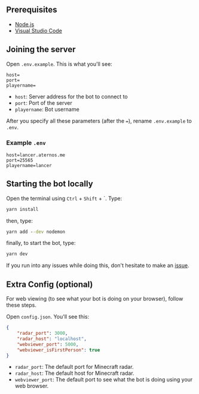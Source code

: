 ## Prerequisites

- [Node.js](https://nodejs.org)
- [Visual Studio Code](https://https://code.visualstudio.com)

## Joining the server

Open `.env.example`. This is what you'll see: 

```
host=
port=
playername=
```

- `host`: Server address for the bot to connect to
- `port`: Port of the server
- `playername`: Bot username

After you specify all these parameters (after the `=`), rename `.env.example` to `.env`.

### Example `.env`

```
host=lancer.aternos.me
port=25565
playername=lancer
```
## Starting the bot locally


Open the terminal using `Ctrl` + `Shift` + `. Type:

```cmd
yarn install
```

then, type:

```cmd
yarn add --dev nodemon
```

finally, to start the bot, type:

```cmd
yarn dev
```

If you run into any issues while doing this, don't hesitate to make an [issue](https://github.com/spreehertz/aternos-afk-abuser/issues).


## Extra Config (optional)

For web viewing (to see what your bot is doing on your browser), follow these steps.

Open `config.json`. You'll see this:

```json
{
    "radar_port": 3000,
    "radar_host": "localhost",
    "webviewer_port": 5000,
    "webviewer_isFirstPerson": true
}

```

- `radar_port`: The default port for Minecraft radar.
- `radar_host`: The default host for Minecraft radar.
- `webviewer_port`: The default port to see what the bot is doing using your web browser.


